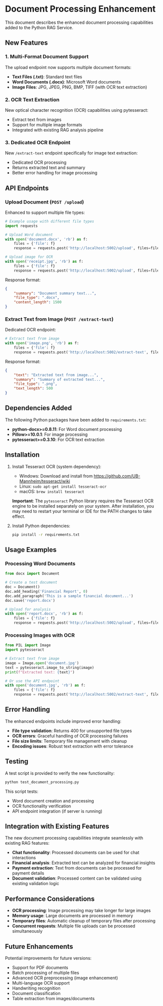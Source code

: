 # Document Processing Enhancement

This document describes the enhanced document processing capabilities added to the Python RAG Service.

## New Features

### 1. Multi-Format Document Support
The upload endpoint now supports multiple document formats:

- **Text Files (.txt)**: Standard text files
- **Word Documents (.docx)**: Microsoft Word documents
- **Image Files**: JPG, JPEG, PNG, BMP, TIFF (with OCR text extraction)

### 2. OCR Text Extraction
New optical character recognition (OCR) capabilities using pytesseract:
- Extract text from images
- Support for multiple image formats
- Integrated with existing RAG analysis pipeline

### 3. Dedicated OCR Endpoint
New `/extract-text` endpoint specifically for image text extraction:
- Dedicated OCR processing
- Returns extracted text and summary
- Better error handling for image processing

## API Endpoints

### Upload Document (`POST /upload`)
Enhanced to support multiple file types:

```python
# Example usage with different file types
import requests

# Upload Word document
with open('document.docx', 'rb') as f:
    files = {'file': f}
    response = requests.post('http://localhost:5002/upload', files=files)

# Upload image for OCR
with open('receipt.jpg', 'rb') as f:
    files = {'file': f}
    response = requests.post('http://localhost:5002/upload', files=files)
```

Response format:
```json
{
    "summary": "Document summary text...",
    "file_type": ".docx",
    "content_length": 1500
}
```

### Extract Text from Image (`POST /extract-text`)
Dedicated OCR endpoint:

```python
# Extract text from image
with open('image.png', 'rb') as f:
    files = {'file': f}
    response = requests.post('http://localhost:5002/extract-text', files=files)
```

Response format:
```json
{
    "text": "Extracted text from image...",
    "summary": "Summary of extracted text...",
    "file_type": ".png",
    "text_length": 500
}
```

## Dependencies Added

The following Python packages have been added to `requirements.txt`:

- **python-docx>=0.8.11**: For Word document processing
- **Pillow>=10.0.1**: For image processing
- **pytesseract>=0.3.10**: For OCR text extraction

## Installation

1. Install Tesseract OCR (system dependency):
   - Windows: Download and install from https://github.com/UB-Mannheim/tesseract/wiki
   - Linux: `sudo apt-get install tesseract-ocr`
   - macOS: `brew install tesseract`

   **Important**: The `pytesseract` Python library requires the Tesseract OCR engine to be installed separately on your system. After installation, you may need to restart your terminal or IDE for the PATH changes to take effect.

2. Install Python dependencies:
   ```bash
   pip install -r requirements.txt
   ```

## Usage Examples

### Processing Word Documents
```python
from docx import Document

# Create a test document
doc = Document()
doc.add_heading('Financial Report', 0)
doc.add_paragraph('This is a sample financial document...')
doc.save('report.docx')

# Upload for analysis
with open('report.docx', 'rb') as f:
    files = {'file': f}
    response = requests.post('http://localhost:5002/upload', files=files)
```

### Processing Images with OCR
```python
from PIL import Image
import pytesseract

# Extract text from image
image = Image.open('document.jpg')
text = pytesseract.image_to_string(image)
print(f"Extracted text: {text}")

# Or use the API endpoint
with open('document.jpg', 'rb') as f:
    files = {'file': f}
    response = requests.post('http://localhost:5002/extract-text', files=files)
```

## Error Handling

The enhanced endpoints include improved error handling:

- **File type validation**: Returns 400 for unsupported file types
- **OCR errors**: Graceful handling of OCR processing failures
- **File size limits**: Temporary file management with cleanup
- **Encoding issues**: Robust text extraction with error tolerance

## Testing

A test script is provided to verify the new functionality:

```bash
python test_document_processing.py
```

This script tests:
- Word document creation and processing
- OCR functionality verification
- API endpoint integration (if server is running)

## Integration with Existing Features

The new document processing capabilities integrate seamlessly with existing RAG features:

- **Chat functionality**: Processed documents can be used for chat interactions
- **Financial analysis**: Extracted text can be analyzed for financial insights
- **Payment extraction**: Text from documents can be processed for payment details
- **Document validation**: Processed content can be validated using existing validation logic

## Performance Considerations

- **OCR processing**: Image processing may take longer for large images
- **Memory usage**: Large documents are processed in memory
- **Temporary files**: Automatic cleanup of temporary files after processing
- **Concurrent requests**: Multiple file uploads can be processed simultaneously

## Future Enhancements

Potential improvements for future versions:

- Support for PDF documents
- Batch processing of multiple files
- Advanced OCR preprocessing (image enhancement)
- Multi-language OCR support
- Handwriting recognition
- Document classification
- Table extraction from images/documents